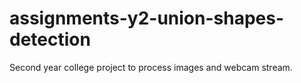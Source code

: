 # assignments-y2-union-shapes-detection
Second year college project to process images and webcam stream.

